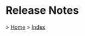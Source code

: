 
<h1>Release Notes</h1>

<p>> <a href="../README.md">Home</a> > <a href="./index.md">Index</a></p>

</br>
